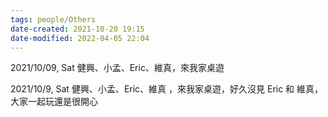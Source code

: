 ```yaml
---
tags: people/Others 
date-created: 2021-10-20 19:15
date-modified: 2022-04-05 22:04
---
```


2021/10/09, Sat 健興、小孟、Eric、維真，來我家桌遊

2021/10/9, Sat 健興、小孟、Eric、維真 ，來我家桌遊，好久沒見 Eric 和 維真，大家一起玩還是很開心